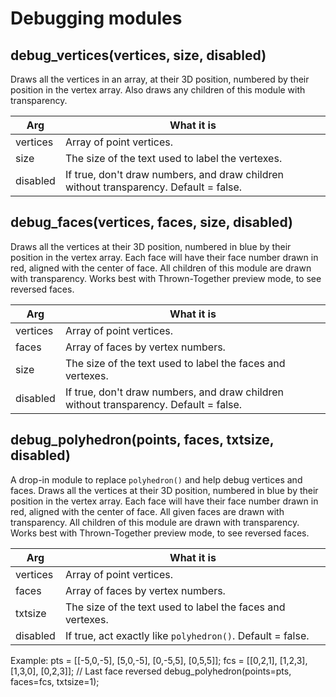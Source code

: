# Debugging modules

## debug\_vertices(vertices, size, disabled)
Draws all the vertices in an array, at their 3D position, numbered by their
position in the vertex array.  Also draws any children of this module with
transparency.

Arg         | What it is
----------- | --------------------------------
vertices    | Array of point vertices.
size        | The size of the text used to label the vertexes.
disabled    | If true, don't draw numbers, and draw children without transparency.  Default = false.


## debug\_faces(vertices, faces, size, disabled)
Draws all the vertices at their 3D position, numbered in blue by their
position in the vertex array.  Each face will have their face number drawn
in red, aligned with the center of face.  All children of this module are
drawn with transparency.  Works best with Thrown-Together preview mode, to
see reversed faces.

Arg         | What it is
----------- | --------------------------------
vertices    | Array of point vertices.
faces       | Array of faces by vertex numbers.
size        | The size of the text used to label the faces and vertexes.
disabled    | If true, don't draw numbers, and draw children without transparency.  Default = false.


## debug\_polyhedron(points, faces, txtsize, disabled)
A drop-in module to replace `polyhedron()` and help debug vertices and faces.
Draws all the vertices at their 3D position, numbered in blue by their
position in the vertex array.  Each face will have their face number drawn
in red, aligned with the center of face.  All given faces are drawn with
transparency. All children of this module are drawn with transparency.
Works best with Thrown-Together preview mode, to see reversed faces.

Arg         | What it is
----------- | --------------------------------
vertices    | Array of point vertices.
faces       | Array of faces by vertex numbers.
txtsize     | The size of the text used to label the faces and vertexes.
disabled    | If true, act exactly like `polyhedron()`.  Default = false.

Example:
    pts = [[-5,0,-5], [5,0,-5], [0,-5,5], [0,5,5]];
    fcs = [[0,2,1], [1,2,3], [1,3,0], [0,2,3]];  // Last face reversed
    debug_polyhedron(points=pts, faces=fcs, txtsize=1);

